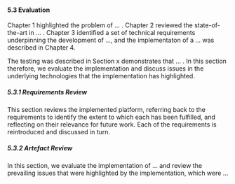 #### 5.3 Evaluation

Chapter 1 highlighted the problem of ... . Chapter 2 reviewed the state-of-the-art in ... . Chapter 3 identified a set of technical requirements underpinning the development of ..., and the implementaton of a ... was described in Chapter 4.

The testing was described in Section x demonstrates that ... . In this section therefore, we evaluate the implementation and discuss issues in the underlying technologies that the implementation has highlighted.

##### 5.3.1 Requirements Review

This section reviews the implemented platform, referring back to the requirements to identify the extent to which each has been fulfilled, and reflecting on their relevance for future work. Each of the requirements is reintroduced and discussed in turn. 

<!-- Refer back to each specified requirement and discuss -->

##### 5.3.2 Artefact Review

In this section, we evaluate the implementation of ... and review the prevailing issues that were highlighted by the implementation, which were ...
